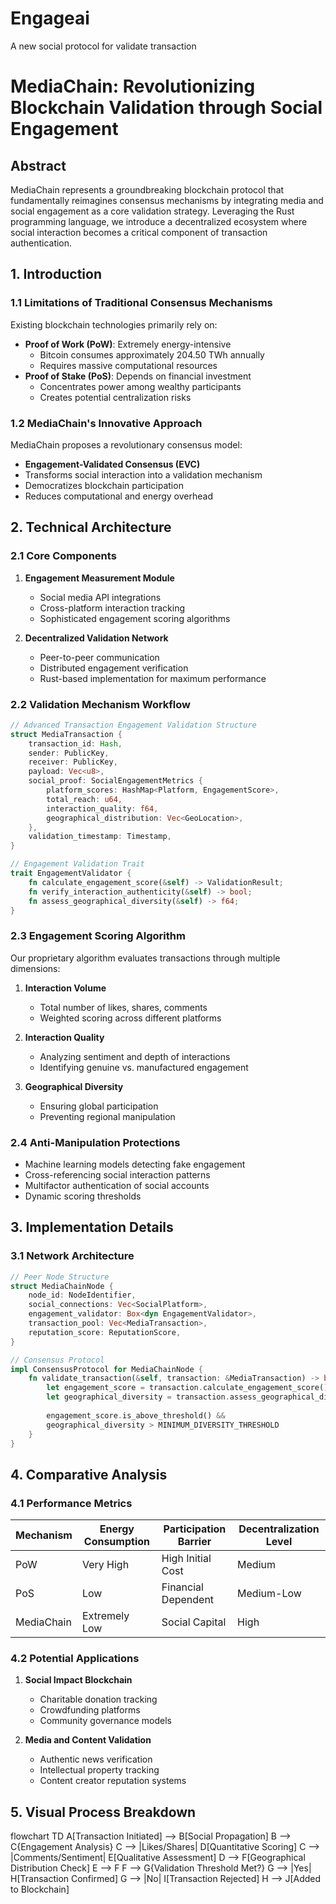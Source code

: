 # Engageai
A new social protocol for validate transaction
# MediaChain: Revolutionizing Blockchain Validation through Social Engagement

## Abstract

MediaChain represents a groundbreaking blockchain protocol that fundamentally reimagines consensus mechanisms by integrating media and social engagement as a core validation strategy. Leveraging the Rust programming language, we introduce a decentralized ecosystem where social interaction becomes a critical component of transaction authentication.

## 1. Introduction

### 1.1 Limitations of Traditional Consensus Mechanisms

Existing blockchain technologies primarily rely on:
- **Proof of Work (PoW)**: Extremely energy-intensive
  - Bitcoin consumes approximately 204.50 TWh annually
  - Requires massive computational resources
- **Proof of Stake (PoS)**: Depends on financial investment
  - Concentrates power among wealthy participants
  - Creates potential centralization risks

### 1.2 MediaChain's Innovative Approach

MediaChain proposes a revolutionary consensus model:
- **Engagement-Validated Consensus (EVC)**
- Transforms social interaction into a validation mechanism
- Democratizes blockchain participation
- Reduces computational and energy overhead

## 2. Technical Architecture

### 2.1 Core Components

1. **Engagement Measurement Module**
   - Social media API integrations
   - Cross-platform interaction tracking
   - Sophisticated engagement scoring algorithms

2. **Decentralized Validation Network**
   - Peer-to-peer communication
   - Distributed engagement verification
   - Rust-based implementation for maximum performance

### 2.2 Validation Mechanism Workflow

```rust
// Advanced Transaction Engagement Validation Structure
struct MediaTransaction {
    transaction_id: Hash,
    sender: PublicKey,
    receiver: PublicKey,
    payload: Vec<u8>,
    social_proof: SocialEngagementMetrics {
        platform_scores: HashMap<Platform, EngagementScore>,
        total_reach: u64,
        interaction_quality: f64,
        geographical_distribution: Vec<GeoLocation>,
    },
    validation_timestamp: Timestamp,
}

// Engagement Validation Trait
trait EngagementValidator {
    fn calculate_engagement_score(&self) -> ValidationResult;
    fn verify_interaction_authenticity(&self) -> bool;
    fn assess_geographical_diversity(&self) -> f64;
}
```

### 2.3 Engagement Scoring Algorithm

Our proprietary algorithm evaluates transactions through multiple dimensions:

1. **Interaction Volume**
   - Total number of likes, shares, comments
   - Weighted scoring across different platforms

2. **Interaction Quality**
   - Analyzing sentiment and depth of interactions
   - Identifying genuine vs. manufactured engagement

3. **Geographical Diversity**
   - Ensuring global participation
   - Preventing regional manipulation

### 2.4 Anti-Manipulation Protections

- Machine learning models detecting fake engagement
- Cross-referencing social interaction patterns
- Multifactor authentication of social accounts
- Dynamic scoring thresholds

## 3. Implementation Details

### 3.1 Network Architecture

```rust
// Peer Node Structure
struct MediaChainNode {
    node_id: NodeIdentifier,
    social_connections: Vec<SocialPlatform>,
    engagement_validator: Box<dyn EngagementValidator>,
    transaction_pool: Vec<MediaTransaction>,
    reputation_score: ReputationScore,
}

// Consensus Protocol
impl ConsensusProtocol for MediaChainNode {
    fn validate_transaction(&self, transaction: &MediaTransaction) -> bool {
        let engagement_score = transaction.calculate_engagement_score();
        let geographical_diversity = transaction.assess_geographical_diversity();
        
        engagement_score.is_above_threshold() && 
        geographical_diversity > MINIMUM_DIVERSITY_THRESHOLD
    }
}
```

## 4. Comparative Analysis

### 4.1 Performance Metrics

| Mechanism | Energy Consumption | Participation Barrier | Decentralization Level |
|-----------|--------------------|-----------------------|------------------------|
| PoW       | Very High          | High Initial Cost     | Medium                 |
| PoS       | Low                | Financial Dependent   | Medium-Low             |
| MediaChain| Extremely Low      | Social Capital        | High                   |

### 4.2 Potential Applications

1. **Social Impact Blockchain**
   - Charitable donation tracking
   - Crowdfunding platforms
   - Community governance models

2. **Media and Content Validation**
   - Authentic news verification
   - Intellectual property tracking
   - Content creator reputation systems

## 5. Visual Process Breakdown

<antArtifact identifier="mediachain-workflow" type="application/vnd.ant.mermaid" title="MediaChain Validation Workflow">
flowchart TD
    A[Transaction Initiated] --> B[Social Propagation]
    B --> C{Engagement Analysis}
    C --> |Likes/Shares| D[Quantitative Scoring]
    C --> |Comments/Sentiment| E[Qualitative Assessment]
    D --> F[Geographical Distribution Check]
    E --> F
    F --> G{Validation Threshold Met?}
    G --> |Yes| H[Transaction Confirmed]
    G --> |No| I[Transaction Rejected]
    H --> J[Added to Blockchain]
